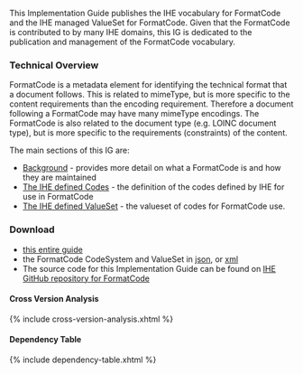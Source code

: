 
This Implementation Guide publishes the IHE vocabulary for FormatCode and the IHE managed ValueSet for FormatCode. Given that the FormatCode is contributed to by many IHE domains, this IG is dedicated to the publication and management of the FormatCode vocabulary.

### Technical Overview

FormatCode is a metadata element for identifying the technical format that a document follows. This is related to mimeType, but is more specific to the content requirements than the encoding requirement. Therefore a document following a FormatCode may have many mimeType encodings. The FormatCode is also related to the document type (e.g. LOINC document type), but is more specific to the requirements (constraints) of the content.

The main sections of this IG are:
- [Background](background.html) - provides more detail on what a FormatCode is and how they are maintained
- [The IHE defined Codes](CodeSystem-formatcode.html) - the definition of the codes defined by IHE for use in FormatCode
- [The IHE defined ValueSet](ValueSet-formatcode.html) - the valueset of codes for FormatCode use.

### Download

- [this entire guide](full-ig.zip) 
- the FormatCode CodeSystem and ValueSet in [json](definitions.json.zip), or [xml](definitions.xml.zip)
- The source code for this Implementation Guide can be found on [IHE GitHub repository for FormatCode](https://github.com/IHE/FormatCode)

#### Cross Version Analysis

{% include cross-version-analysis.xhtml %}

#### Dependency Table

{% include dependency-table.xhtml %}

